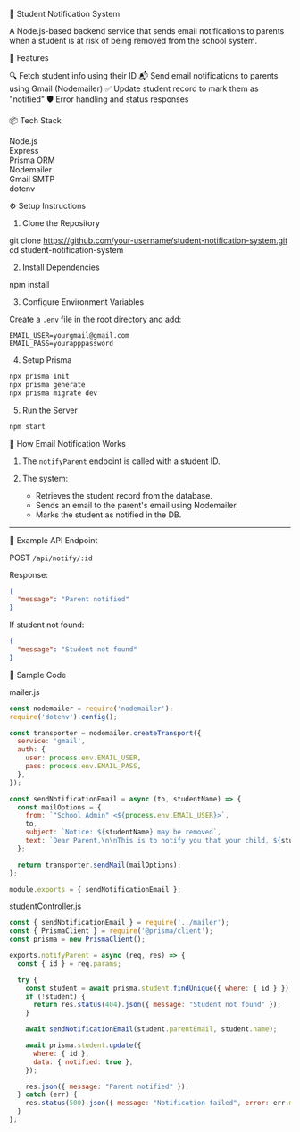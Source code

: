 📘 Student Notification System

A Node.js-based backend service that sends email notifications to parents when a student is at risk of being removed from the school system.


🚀 Features

 🔍 Fetch student info using their ID
 📬 Send email notifications to parents using Gmail (Nodemailer)
 ✅ Update student record to mark them as "notified"
 🛡 Error handling and status responses


📦 Tech Stack

  Node.js  
  Express         
  Prisma ORM            
  Nodemailer      
  Gmail SMTP          
  dotenv         



⚙️ Setup Instructions

1. Clone the Repository

git clone https://github.com/your-username/student-notification-system.git
cd student-notification-system


 2. Install Dependencies


npm install


3. Configure Environment Variables

Create a `.env` file in the root directory and add:

```env
EMAIL_USER=yourgmail@gmail.com
EMAIL_PASS=yourapppassword
```

4. Setup Prisma

```bash
npx prisma init         
npx prisma generate
npx prisma migrate dev 
```

 5. Run the Server

```bash
npm start
```


 📨 How Email Notification Works

1. The `notifyParent` endpoint is called with a student ID.
2. The system:

   * Retrieves the student record from the database.
   * Sends an email to the parent's email using Nodemailer.
   * Marks the student as notified in the DB.

---

 🔗 Example API Endpoint

POST `/api/notify/:id`

Response:

```json
{
  "message": "Parent notified"
}
```

If student not found:

```json
{
  "message": "Student not found"
}
```

📄 Sample Code

mailer.js

```js
const nodemailer = require('nodemailer');
require('dotenv').config();

const transporter = nodemailer.createTransport({
  service: 'gmail',
  auth: {
    user: process.env.EMAIL_USER,
    pass: process.env.EMAIL_PASS,
  },
});

const sendNotificationEmail = async (to, studentName) => {
  const mailOptions = {
    from: `"School Admin" <${process.env.EMAIL_USER}>`,
    to,
    subject: `Notice: ${studentName} may be removed`,
    text: `Dear Parent,\n\nThis is to notify you that your child, ${studentName}, may be removed from our school system.\n\nRegards,\nSchool Admin`,
  };

  return transporter.sendMail(mailOptions);
};

module.exports = { sendNotificationEmail };
```

studentController.js

```js
const { sendNotificationEmail } = require('../mailer');
const { PrismaClient } = require('@prisma/client');
const prisma = new PrismaClient();

exports.notifyParent = async (req, res) => {
  const { id } = req.params;

  try {
    const student = await prisma.student.findUnique({ where: { id } });
    if (!student) {
      return res.status(404).json({ message: "Student not found" });
    }

    await sendNotificationEmail(student.parentEmail, student.name);

    await prisma.student.update({
      where: { id },
      data: { notified: true },
    });

    res.json({ message: "Parent notified" });
  } catch (err) {
    res.status(500).json({ message: "Notification failed", error: err.message });
  }
};
```
